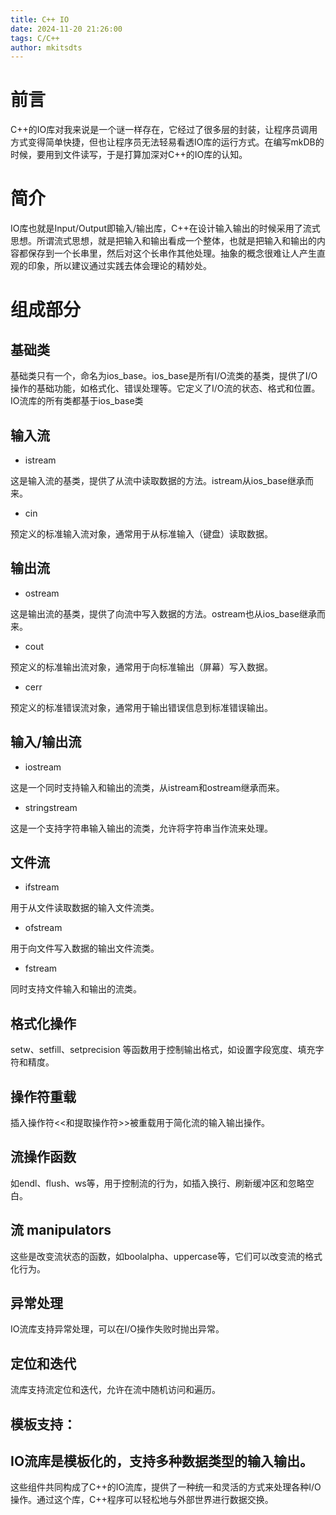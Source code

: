 ```yaml
---
title: C++ IO
date: 2024-11-20 21:26:00
tags: C/C++
author: mkitsdts
---
```

# 前言

C++的IO库对我来说是一个谜一样存在，它经过了很多层的封装，让程序员调用方式变得简单快捷，但也让程序员无法轻易看透IO库的运行方式。在编写mkDB的时候，要用到文件读写，于是打算加深对C++的IO库的认知。

# 简介

IO库也就是Input/Output即输入/输出库，C++在设计输入输出的时候采用了流式思想。所谓流式思想，就是把输入和输出看成一个整体，也就是把输入和输出的内容都保存到一个长串里，然后对这个长串作其他处理。抽象的概念很难让人产生直观的印象，所以建议通过实践去体会理论的精妙处。

# 组成部分

## 基础类

基础类只有一个，命名为ios_base。ios_base是所有I/O流类的基类，提供了I/O操作的基础功能，如格式化、错误处理等。它定义了I/O流的状态、格式和位置。IO流库的所有类都基于ios_base类

## 输入流

* istream

这是输入流的基类，提供了从流中读取数据的方法。istream从ios_base继承而来。

* cin

预定义的标准输入流对象，通常用于从标准输入（键盘）读取数据。

## 输出流

* ostream

这是输出流的基类，提供了向流中写入数据的方法。ostream也从ios_base继承而来。

* cout

预定义的标准输出流对象，通常用于向标准输出（屏幕）写入数据。

* cerr

预定义的标准错误流对象，通常用于输出错误信息到标准错误输出。

## 输入/输出流

* iostream

这是一个同时支持输入和输出的流类，从istream和ostream继承而来。

* stringstream

这是一个支持字符串输入输出的流类，允许将字符串当作流来处理。

## 文件流

* ifstream

用于从文件读取数据的输入文件流类。

* ofstream

用于向文件写入数据的输出文件流类。

* fstream

同时支持文件输入和输出的流类。

## 格式化操作

setw、setfill、setprecision 等函数用于控制输出格式，如设置字段宽度、填充字符和精度。

## 操作符重载

插入操作符<<和提取操作符>>被重载用于简化流的输入输出操作。

## 流操作函数

如endl、flush、ws等，用于控制流的行为，如插入换行、刷新缓冲区和忽略空白。

## 流 manipulators

这些是改变流状态的函数，如boolalpha、uppercase等，它们可以改变流的格式化行为。

## 异常处理

IO流库支持异常处理，可以在I/O操作失败时抛出异常。

## 定位和迭代

流库支持流定位和迭代，允许在流中随机访问和遍历。

## 模板支持：

IO流库是模板化的，支持多种数据类型的输入输出。
-------------------------------------------------
这些组件共同构成了C++的IO流库，提供了一种统一和灵活的方式来处理各种I/O操作。通过这个库，C++程序可以轻松地与外部世界进行数据交换。